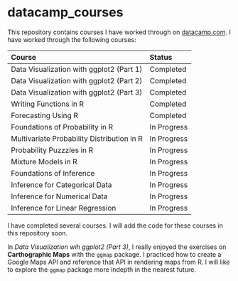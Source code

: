 # datacamp_courses
This repository contains courses I have worked through on [datacamp.com](https://campus.datacamp.com). I have worked through the following courses:

| **Course**| **Status** |
|:--------|:-------------|
|Data Visualization with ggplot2 (Part 1)|Completed |
|Data Visualization with ggplot2 (Part 2)| Completed |
|Data Visualization with ggplot2 (Part 3) |Completed|
|Writing Functions in R| Completed|
|Forecasting Using R| Completed|
|Foundations of Probability in R| In Progress|
|Multivariate Probability Distribution in R| In Progress|
|Probability Puzzzles in R| In Progress|
|Mixture Models in R| In Progress|
|Foundations of Inference| In Progress|
|Inference for Categorical Data| In Progress|
|Inference for Numerical Data| In Progress|
|Inference for Linear Regression| In Progress|

I have completed several courses. I will add the code for these courses in this repository soon. 

In _Data Visualization wih ggplot2 (Part 3)_, I really enjoyed the exercises on **Carthographic Maps** with the `ggmap` package. I practiced how to create a Google Maps API and reference that API in rendering maps from R. I will like to explore the `ggmap` package more indepth in the nearest future. 

